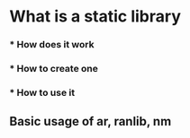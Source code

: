 # What is a static library
### * How does it work
### * How to create one
### * How to use it
## Basic usage of ar, ranlib, nm